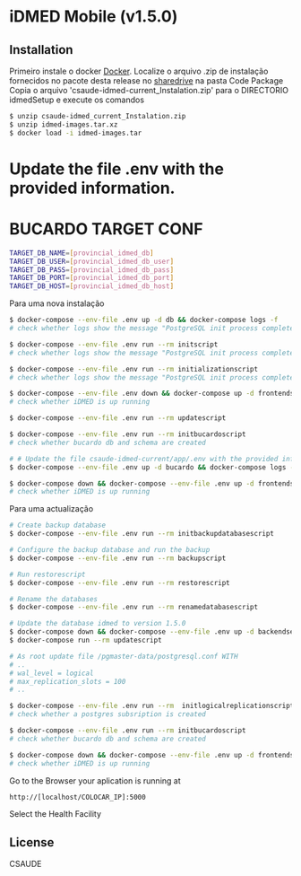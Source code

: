 # iDMED Mobile (v1.5.0)
## Installation

Primeiro instale o docker [Docker](https://docs.docker.com/get-started/.).
Localize o arquivo .zip de instalação fornecidos no pacote desta release no [sharedrive]( https://drive.google.com/drive/folders/1moEGeZISjc7xRH80TLxYwWhbtIVD9-Yv) na pasta Code Package
Copia o arquivo 'csaude-idmed-current_Instalation.zip' para o DIRECTORIO idmedSetup e execute os comandos

```sh
$ unzip csaude-idmed_current_Instalation.zip
$ unzip idmed-images.tar.xz
$ docker load -i idmed-images.tar
```

# Update the file .env with the provided information.

# BUCARDO TARGET CONF
```sh
TARGET_DB_NAME=[provincial_idmed_db]
TARGET_DB_USER=[provincial_idmed_db_user]
TARGET_DB_PASS=[provincial_idmed_db_pass]
TARGET_DB_PORT=[provincial_idmed_db_port]
TARGET_DB_HOST=[provincial_idmed_db_host]
```
Para uma nova instalação

```sh
$ docker-compose --env-file .env up -d db && docker-compose logs -f
# check whether logs show the message "PostgreSQL init process complete; ready for start up."

$ docker-compose --env-file .env run --rm initscript
# check whether logs show the message "PostgreSQL init process complete; ready for start up."

$ docker-compose --env-file .env run --rm initializationscript
# check whether logs show the message "PostgreSQL init process complete; ready for start up."

$ docker-compose --env-file .env down && docker-compose up -d frontendserver && docker-compose logs -f
# check whether iDMED is up running

$ docker-compose --env-file .env run --rm updatescript

$ docker-compose --env-file .env run --rm initbucardoscript
# check whether bucardo db and schema are created

# # Update the file csaude-idmed-current/app/.env with the provided information.
$ docker-compose --env-file .env up -d bucardo && docker-compose logs -f

$ docker-compose down && docker-compose --env-file .env up -d frontendserver bucardo && docker-compose logs -f
# check whether iDMED is up running
```

Para uma actualização
```sh
# Create backup database
$ docker-compose --env-file .env run --rm initbackupdatabasescript

# Configure the backup database and run the backup
$ docker-compose --env-file .env run --rm backupscript

# Run restorescript
$ docker-compose --env-file .env run --rm restorescript

# Rename the databases
$ docker-compose --env-file .env run --rm renamedatabasescript

# Update the database idmed to version 1.5.0
$ docker-compose down && docker-compose --env-file .env up -d backendserver && docker-compose logs -f
$ docker-compose run --rm updatescript

# As root update file /pgmaster-data/postgresql.conf WITH
# ..
# wal_level = logical
# max_replication_slots = 100
# ..

$ docker-compose --env-file .env run --rm  initlogicalreplicationscript
# check whether a postgres subsription is created

$ docker-compose --env-file .env run --rm initbucardoscript
# check whether bucardo db and schema are created

$ docker-compose down && docker-compose --env-file .env up -d frontendserver bucardo && docker-compose logs -f
# check whether iDMED is up running
```

Go to the Browser your aplication is running at
```sh
http://[localhost/COLOCAR_IP]:5000
```
Select the Health Facility

## License
CSAUDE
